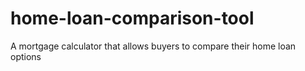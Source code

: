# home-loan-comparison-tool
A mortgage calculator that allows buyers to compare their home loan options
